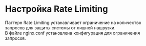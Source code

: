 # Настройка Rate Limiting       

Паттерн Rate Limiting устанавливает ограничение на количество запросов для защиты системы от лишней нашрузки.       
В файле nginx.conf установлена конфигурация для ограничения запросов.       

